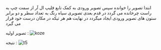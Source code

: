 ابتدا تصویر را خوانده سپس تصویر ورودی به کمک تابع فلیپ ال آر از سمت چپ به راست چرخانده می گردد
در قدم بعدی تصویری سیاه رنگ به تعداد سطر و دو برابر ستون های تصویر ورودی ایجاد میگردد
در نهایت هم هر تیکه در مکان درست خود قرار می گیرد

تصویر اولیه : 
![koze](https://user-images.githubusercontent.com/80279784/113254953-7cd92c80-92dc-11eb-9bad-bf622e09525e.jpeg)


نتیجه :
![t5](https://user-images.githubusercontent.com/80279784/113255047-98dcce00-92dc-11eb-90b5-d526c6039e13.PNG)
